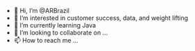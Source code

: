 - 👋 Hi, I’m @ARBrazil
- 👀 I’m interested in customer success, data, and weight lifting 
- 🌱 I’m currently learning Java 
- 💞️ I’m looking to collaborate on ...
- 📫 How to reach me ...

<!---
ARBrazil/ARBrazil is a ✨ special ✨ repository because its `README.md` (this file) appears on your GitHub profile.
You can click the Preview link to take a look at your changes.
--->
